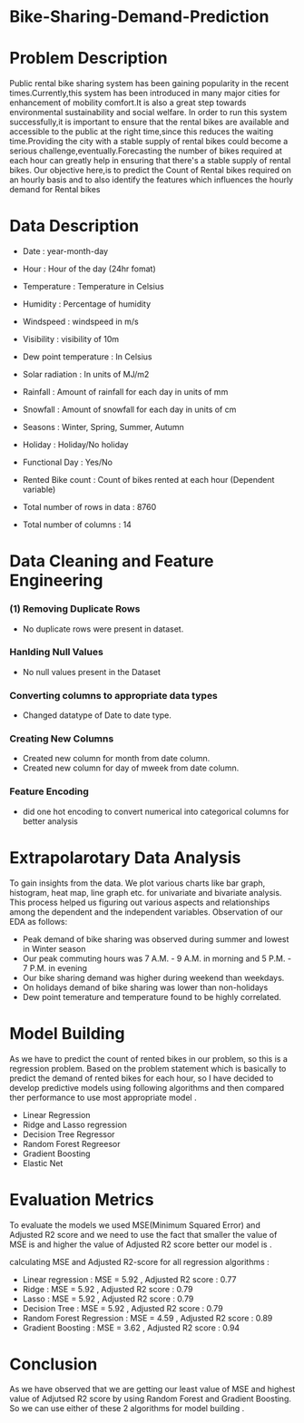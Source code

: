 # Bike-Sharing-Demand-Prediction

# Problem Description 
Public rental bike sharing system has been gaining popularity in the recent times.Currently,this system has been introduced in many major cities for enhancement of mobility comfort.It is also a great step towards environmental sustainability and social welfare.
In order to run this system successfully,it is important to ensure that the rental bikes are available and accessible to the public at the right time,since this reduces the waiting time.Providing the city with a stable supply of rental bikes could become a serious challenge,eventually.Forecasting the number of bikes required at each hour can greatly help in ensuring that there's a stable supply of rental bikes.
Our objective here,is to predict the Count of Rental bikes required on an hourly basis and to also identify the features which influences the hourly demand for Rental bikes

# Data Description 

- Date : year-month-day
- Hour : Hour of the day (24hr fomat)
- Temperature : Temperature in Celsius
- Humidity : Percentage of humidity
- Windspeed : windspeed in m/s
- Visibility : visibility of 10m
- Dew point temperature : In Celsius
- Solar radiation : In units of MJ/m2
- Rainfall : Amount of rainfall for each day in units of mm
- Snowfall : Amount of snowfall for each day in units of cm
- Seasons : Winter, Spring, Summer, Autumn
- Holiday : Holiday/No holiday
- Functional Day : Yes/No
- Rented Bike count : Count of bikes rented at each hour (Dependent variable)

- Total number of rows in data : 8760
- Total number of columns : 14

# Data Cleaning and Feature Engineering
### (1) Removing Duplicate Rows
- No duplicate rows were present in dataset.

### Hanlding Null Values
- No null values present in the Dataset 

### Converting columns to appropriate data types
- Changed datatype of Date to date type.

### Creating New Columns 
- Created new column for month from date column.
- Created new column for day of mweek from date column.

### Feature Encoding 
- did one hot encoding to convert numerical into categorical columns for better analysis

# Extrapolarotary Data Analysis

To gain insights from the data. We plot various charts like bar graph, histogram, heat map, line graph etc. for univariate and bivariate analysis. This process helped us figuring out various aspects and relationships among the dependent and the independent variables.
Observation of our EDA as follows:

- Peak demand of bike sharing was observed during summer and lowest in Winter season
- Our peak commuting hours was 7 A.M. - 9 A.M. in morning and 5 P.M. - 7 P.M. in evening
- Our bike sharing demand was higher during weekend than weekdays.
- On holidays demand of bike sharing was lower than non-holidays
- Dew point temerature and temperature found to be highly correlated.

# Model Building 

As we have to predict the count of rented bikes in our problem, so this is a regression problem. Based on the problem statement which is basically to predict the demand of rented bikes for each hour, so I have decided to develop predictive models using following algorithms and then compared ther performance to use most appropriate model .

- Linear Regression
- Ridge and Lasso regression
- Decision Tree Regressor
- Random Forest Regreesor
- Gradient Boosting
- Elastic Net

# Evaluation Metrics 

To evaluate the models we used MSE(Minimum Squared Error) and Adjusted R2 score 
and we need to use the fact that smaller the value of MSE is and higher the value of Adjusted R2 score better our model is .

calculating MSE and Adjusted R2-score for all regression algorithms :
- Linear regression : MSE = 5.92 , Adjusted R2 score : 0.77
- Ridge : MSE = 5.92 , Adjusted R2 score : 0.79
- Lasso : MSE = 5.92 , Adjusted R2 score : 0.79
- Decision Tree : MSE  = 5.92 , Adjusted R2 score : 0.79 
- Random Forest Regression : MSE = 4.59  , Adjusted R2 score : 0.89 
- Gradient Boosting : MSE = 3.62 , Adjusted R2 score : 0.94

# Conclusion 

As we have observed that we are getting our least value of MSE and highest value of Adjutsed R2 score by using Random Forest and Gradient Boosting.
So we can use either of these 2 algorithms for model building  . 
                      

